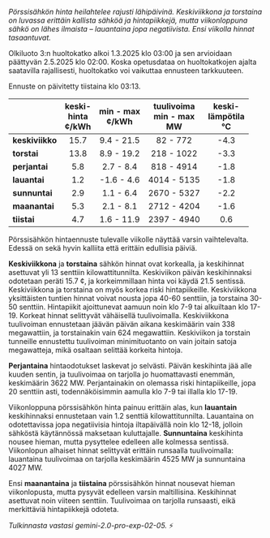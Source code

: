 *Pörssisähkön hinta heilahtelee rajusti lähipäivinä. Keskiviikkona ja torstaina on luvassa erittäin kallista sähköä ja hintapiikkejä, mutta viikonloppuna sähkö on lähes ilmaista – lauantaina jopa negatiivista. Ensi viikolla hinnat tasaantuvat.*


Olkiluoto 3:n huoltokatko alkoi 1.3.2025 klo 03:00 ja sen arvioidaan päättyvän 2.5.2025 klo 02:00. Koska opetusdataa on huoltokatkojen ajalta saatavilla rajallisesti, huoltokatko voi vaikuttaa ennusteen tarkkuuteen.

Ennuste on päivitetty tiistaina klo 03:13.

|     | keski-<br>hinta<br>¢/kWh | min - max<br>¢/kWh | tuulivoima<br>min - max<br>MW | keski-<br>lämpötila<br>°C |
|:----|:----------------:|:----------------:|:-------------:|:-------------:|
| **keskiviikko**     |     15.7         |   9.4 - 21.5     |    82 - 772   |      -4.3      |
| **torstai**         |    13.8    |   8.9 - 19.2       |   218 - 1022  |   -3.3  |
| **perjantai**  |    5.8   |   2.7 - 8.4   | 818 - 4914  |   -1.8 |
| **lauantai**   |    1.2    |   -1.6 - 4.6     |  4014 - 5135    |    -1.8    |
| **sunnuntai**    |    2.9    |  1.1 - 6.4       |  2670 - 5327    |   -2.2  |
| **maanantai**     |    5.3     |    2.1 - 8.1      |    2712 - 4204   |   -1.6      |
| **tiistai**       |    4.7      |    1.6 - 11.9     |  2397 - 4940    |  0.6  |

Pörssisähkön hintaennuste tulevalle viikolle näyttää varsin vaihtelevalta. Edessä on sekä hyvin kalliita että erittäin edullisia päiviä.

**Keskiviikkona** ja **torstaina** sähkön hinnat ovat korkealla, ja keskihinnat asettuvat yli 13 senttiin kilowattitunnilta. Keskiviikon päivän keskihinnaksi odotetaan peräti 15.7 ¢, ja korkeimmillaan hinta voi käydä 21.5 sentissä. Keskiviikkona ja torstaina on myös korkea riski hintapiikeille. Keskiviikkona yksittäisten tuntien hinnat voivat nousta jopa 40-60 senttiin, ja torstaina 30-50 senttiin. Hintapiikit ajoittunevat aamuun noin klo 7-9 tai alkuiltaan klo 17-19. Korkeat hinnat selittyvät vähäisellä tuulivoimalla. Keskiviikkona tuulivoiman ennustetaan jäävän päivän aikana keskimäärin vain 338 megawattiin, ja torstainakin vain 624 megawattiin. Keskiviikon ja torstain tunneille ennustettu tuulivoiman minimituotanto on vain joitain satoja megawatteja, mikä osaltaan selittää korkeita hintoja.

**Perjantaina** hintaodotukset laskevat jo selvästi. Päivän keskihinta jää alle kuuden sentin, ja tuulivoimaa on tarjolla jo huomattavasti enemmän, keskimäärin 3622 MW. Perjantainakin on olemassa riski hintapiikeille, jopa 20 senttiin asti, todennäköisimmin aamulla klo 7-9 tai illalla klo 17-19.

Viikonloppuna pörssisähkön hinta painuu erittäin alas, kun **lauantain** keskihinnaksi ennustetaan vain 1.2 senttiä kilowattitunnilta. Lauantaina on odotettavissa jopa negatiivisia hintoja iltapäivällä noin klo 12-18, jolloin sähköstä käytännössä maksetaan kuluttajalle. **Sunnuntaina** keskihinta nousee hieman, mutta pysyttelee edelleen alle kolmessa sentissä. Viikonlopun alhaiset hinnat selittyvät erittäin runsaalla tuulivoimalla: lauantaina tuulivoimaa on tarjolla keskimäärin 4525 MW ja sunnuntaina 4027 MW.

Ensi **maanantaina** ja **tiistaina** pörssisähkön hinnat nousevat hieman viikonlopusta, mutta pysyvät edelleen varsin maltillisina. Keskihinnat asettuvat noin viiteen senttiin. Tuulivoimaa on tarjolla runsaasti, eikä merkittäviä hintapiikkejä odoteta.

*Tulkinnasta vastasi gemini-2.0-pro-exp-02-05.* ⚡️

